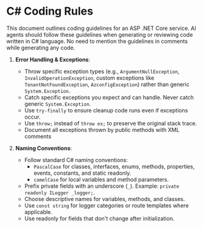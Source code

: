 # C# Coding Rules

This document outlines coding guidelines for an ASP .NET Core service. AI agents should follow these guidelines when generating or reviewing code written in C# language. 
No need to mention the guidelines in comments while generating any code.

1.  **Error Handling & Exceptions**:
    *   Throw specific exception types (e.g., `ArgumentNullException`, `InvalidOperationException`, custom exceptions like `TenantNotFoundException`, `AzconfigException`) rather than generic `System.Exception`.
    *   Catch specific exceptions you expect and can handle. Never catch generic `System.Exception`.
    *   Use `try-finally` to ensure cleanup code runs even if exceptions occur.
    *   Use `throw;` instead of `throw ex;` to preserve the original stack trace.
    *   Document all exceptions thrown by public methods with XML comments


2.  **Naming Conventions**:
    *   Follow standard C# naming conventions:
        *   `PascalCase` for classes, interfaces, enums, methods, properties, events, constants, and static readonly.
        *   `camelCase` for local variables and method parameters.
    *   Prefix private fields with an underscore (`_`). Example: `private readonly ILogger _logger;`.
    *   Choose descriptive names for variables, methods, and classes.
    *   Use `const string` for logger categories or route templates where applicable.
    *   Use readonly for fields that don't change after initialization.